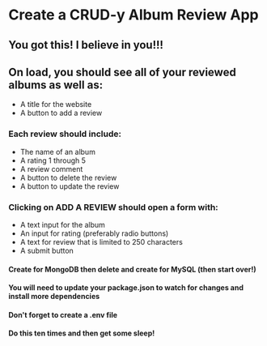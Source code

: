 # Create a CRUD-y Album Review App

## You got this! I believe in you!!!

## On load, you should see all of your reviewed albums as well as:
- A title for the website
- A button to add a review

### Each review should include:
- The name of an album
- A rating 1 through 5
- A review comment
- A button to delete the review
- A button to update the review

### Clicking on ADD A REVIEW should open a form with:
- A text input for the album
- An input for rating (preferably radio buttons)
- A text for review that is limited to 250 characters
- A submit button

#### Create for MongoDB then delete and create for MySQL (then start over!)
#### You will need to update your package.json to watch for changes and install more dependencies
#### Don't forget to create a .env file
#### Do this ten times and then get some sleep!